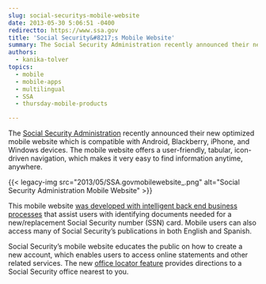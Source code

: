 ```yaml
---
slug: social-securitys-mobile-website
date: 2013-05-30 5:06:51 -0400
redirectto: https://www.ssa.gov
title: 'Social Security&#8217;s Mobile Website'
summary: The Social Security Administration recently announced their new optimized mobile website which is compatible with Android, Blackberry, iPhone, and Windows devices. The mobile website offers a user-friendly, tabular, icon-driven navigation, which makes it very easy to find information anytime, anywhere.
authors:
  - kanika-tolver
topics:
  - mobile
  - mobile-apps
  - multilingual
  - SSA
  - thursday-mobile-products

---
```


The [Social Security Administration](http://www.ssa.gov) recently announced their new optimized mobile website which is compatible with Android, Blackberry, iPhone, and Windows devices. The mobile website offers a user-friendly, tabular, icon-driven navigation, which makes it very easy to find information anytime, anywhere.

{{< legacy-img src="2013/05/SSA.govmobilewebsite_.png" alt="Social Security Administration Mobile Website" >}}

This mobile website [was developed with intelligent back end business processes](http://www.socialsecurity.gov/pressoffice/pr/ssa-mobile-pr.html) that assist users with identifying documents needed for a new/replacement Social Security number (SSN) card. Mobile users can also access many of Social Security&#8217;s publications in both English and Spanish.

Social Security’s mobile website educates the public on how to create a new account, which enables users to access online statements and other related services. The new [office locator feature](https://secure.ssa.gov/ICON/main.jsp) provides directions to a Social Security office nearest to you.
